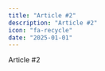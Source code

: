 ```yaml
---
title: "Article #2"
description: "Article #2"
icon: "fa-recycle"
date: "2025-01-01"
---
```


Article #2